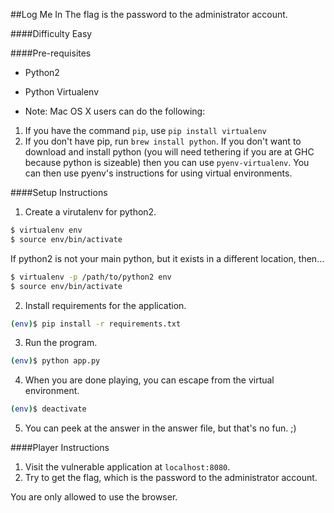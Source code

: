 ##Log Me In
The flag is the password to the administrator account.

####Difficulty
Easy

####Pre-requisites
* Python2
* Python Virtualenv

* Note: Mac OS X users can do the following:
1. If you have the command `pip`, use `pip install virtualenv`
2. If you don't have pip, run `brew install python`. If you don't want to download and install python (you will need tethering if you are at GHC because python is sizeable) then you can use `pyenv-virtualenv`. You can then use pyenv's instructions for using virtual environments.

####Setup Instructions
1. Create a virutalenv for python2.
```bash
$ virtualenv env
$ source env/bin/activate
```

If python2 is not your main python, but it exists in a different location, then...
```bash
$ virtualenv -p /path/to/python2 env
$ source env/bin/activate
```

2. Install requirements for the application.
```bash
(env)$ pip install -r requirements.txt
```

3. Run the program.
```bash
(env)$ python app.py
```

4. When you are done playing, you can escape from the virtual environment.
```bash
(env)$ deactivate
```

5. You can peek at the answer in the answer file, but that's no fun. ;)

####Player Instructions
1. Visit the vulnerable application at `localhost:8080`.
2. Try to get the flag, which is the password to the administrator account.

You are only allowed to use the browser.

